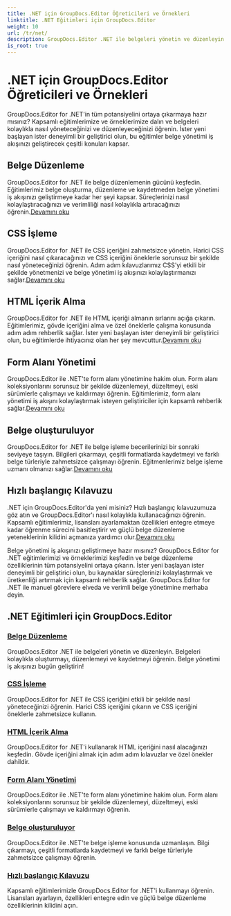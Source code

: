 ```yaml
---
title: .NET için GroupDocs.Editor Öğreticileri ve Örnekleri
linktitle: .NET Eğitimleri için GroupDocs.Editor
weight: 10
url: /tr/net/
description: GroupDocs.Editor .NET ile belgeleri yönetin ve düzenleyin. Belge işlemeyi, belge düzenlemeyi, HTML içeriği almayı, form alanı yönetimini ve daha fazlasını öğrenin!
is_root: true
---
```


# .NET için GroupDocs.Editor Öğreticileri ve Örnekleri


GroupDocs.Editor for .NET'in tüm potansiyelini ortaya çıkarmaya hazır mısınız? Kapsamlı eğitimlerimize ve örneklerimize dalın ve belgeleri kolaylıkla nasıl yöneteceğinizi ve düzenleyeceğinizi öğrenin. İster yeni başlayan ister deneyimli bir geliştirici olun, bu eğitimler belge yönetimi iş akışınızı geliştirecek çeşitli konuları kapsar.

## Belge Düzenleme

 GroupDocs.Editor for .NET ile belge düzenlemenin gücünü keşfedin. Eğitimlerimiz belge oluşturma, düzenleme ve kaydetmeden belge yönetimi iş akışınızı geliştirmeye kadar her şeyi kapsar. Süreçlerinizi nasıl kolaylaştıracağınızı ve verimliliği nasıl kolaylıkla artıracağınızı öğrenin.[Devamını oku](./document-editing/)

## CSS İşleme

 GroupDocs.Editor for .NET ile CSS içeriğini zahmetsizce yönetin. Harici CSS içeriğini nasıl çıkaracağınızı ve CSS içeriğini öneklerle sorunsuz bir şekilde nasıl yöneteceğinizi öğrenin. Adım adım kılavuzlarımız CSS'yi etkili bir şekilde yönetmenizi ve belge yönetimi iş akışınızı kolaylaştırmanızı sağlar.[Devamını oku](./css-handling/)

## HTML İçerik Alma

GroupDocs.Editor for .NET ile HTML içeriği almanın sırlarını açığa çıkarın. Eğitimlerimiz, gövde içeriğini alma ve özel öneklerle çalışma konusunda adım adım rehberlik sağlar. İster yeni başlayan ister deneyimli bir geliştirici olun, bu eğitimlerde ihtiyacınız olan her şey mevcuttur.[Devamını oku](./html-content-retrieval/)

## Form Alanı Yönetimi

 GroupDocs.Editor ile .NET'te form alanı yönetimine hakim olun. Form alanı koleksiyonlarını sorunsuz bir şekilde düzenlemeyi, düzeltmeyi, eski sürümlerle çalışmayı ve kaldırmayı öğrenin. Eğitimlerimiz, form alanı yönetimi iş akışını kolaylaştırmak isteyen geliştiriciler için kapsamlı rehberlik sağlar.[Devamını oku](./form-field-management/)

## Belge oluşturuluyor

 GroupDocs.Editor for .NET ile belge işleme becerilerinizi bir sonraki seviyeye taşıyın. Bilgileri çıkarmayı, çeşitli formatlarda kaydetmeyi ve farklı belge türleriyle zahmetsizce çalışmayı öğrenin. Eğitmenlerimiz belge işleme uzmanı olmanızı sağlar.[Devamını oku](./document-processing/)

## Hızlı başlangıç Kılavuzu

.NET için GroupDocs.Editor'da yeni misiniz? Hızlı başlangıç kılavuzumuza göz atın ve GroupDocs.Editor'ı nasıl kolaylıkla kullanacağınızı öğrenin. Kapsamlı eğitimlerimiz, lisansları ayarlamaktan özellikleri entegre etmeye kadar öğrenme sürecini basitleştirir ve güçlü belge düzenleme yeteneklerinin kilidini açmanıza yardımcı olur.[Devamını oku](./quick-start-guide/)

Belge yönetimi iş akışınızı geliştirmeye hazır mısınız? GroupDocs.Editor for .NET eğitimlerimizi ve örneklerimizi keşfedin ve belge düzenleme özelliklerinin tüm potansiyelini ortaya çıkarın. İster yeni başlayan ister deneyimli bir geliştirici olun, bu kaynaklar süreçlerinizi kolaylaştırmak ve üretkenliği artırmak için kapsamlı rehberlik sağlar. GroupDocs.Editor for .NET ile manuel görevlere elveda ve verimli belge yönetimine merhaba deyin.
## .NET Eğitimleri için GroupDocs.Editor 
### [Belge Düzenleme](./document-editing/)
GroupDocs.Editor .NET ile belgeleri yönetin ve düzenleyin. Belgeleri kolaylıkla oluşturmayı, düzenlemeyi ve kaydetmeyi öğrenin. Belge yönetimi iş akışınızı bugün geliştirin!
### [CSS İşleme](./css-handling/)
GroupDocs.Editor for .NET ile CSS içeriğini etkili bir şekilde nasıl yöneteceğinizi öğrenin. Harici CSS içeriğini çıkarın ve CSS içeriğini öneklerle zahmetsizce kullanın.
### [HTML İçerik Alma](./html-content-retrieval/)
GroupDocs.Editor for .NET'i kullanarak HTML içeriğini nasıl alacağınızı keşfedin. Gövde içeriğini almak için adım adım kılavuzlar ve özel önekler dahildir.
### [Form Alanı Yönetimi](./form-field-management/)
GroupDocs.Editor ile .NET'te form alanı yönetimine hakim olun. Form alanı koleksiyonlarını sorunsuz bir şekilde düzenlemeyi, düzeltmeyi, eski sürümlerle çalışmayı ve kaldırmayı öğrenin.
### [Belge oluşturuluyor](./document-processing/)
GroupDocs.Editor ile .NET'te belge işleme konusunda uzmanlaşın. Bilgi çıkarmayı, çeşitli formatlarda kaydetmeyi ve farklı belge türleriyle zahmetsizce çalışmayı öğrenin.
### [Hızlı başlangıç Kılavuzu](./quick-start-guide/)
Kapsamlı eğitimlerimizle GroupDocs.Editor for .NET'i kullanmayı öğrenin. Lisansları ayarlayın, özellikleri entegre edin ve güçlü belge düzenleme özelliklerinin kilidini açın.